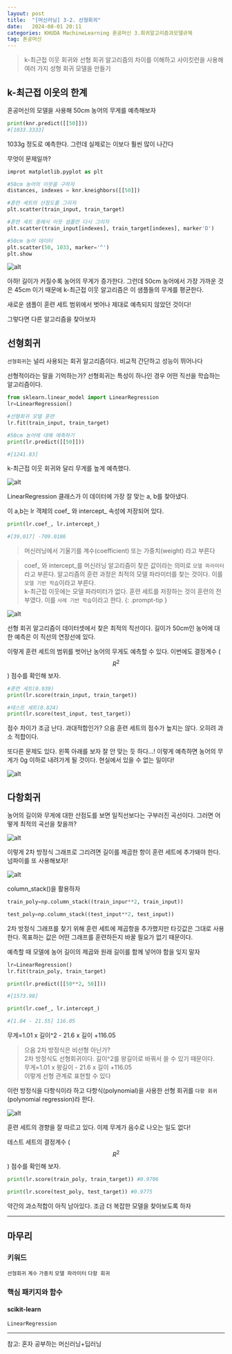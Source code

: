 ```yaml
---
layout: post
title:  "[머신러닝] 3-2. 선형회귀"
date:   2024-08-01 20:11
categories: KHUDA MachineLearning 혼공머신 3.회귀알고리즘과모델규제
tag: 혼공머신
---
```

>k-최근접 이웃 회귀와 선형 회귀 알고리즘의 차이를 이해하고 사이킷런을 사용해 여러 가지 성형 회귀 모델을 만들기

## k-최근접 이웃의 한계

혼공머신의 모델을 사용해 50cm 농어의 무게를 예측해보자

```python
print(knr.predict([[50]]))
#[1033.3333]
```

1033g 정도로 예측한다. 그런데 실제로는 이보다 훨씬 많이 나간다

무엇이 문제일까?

```python
improt matplotlib.pyplot as plt

#50cm 농어의 이웃을 구하자
distances, indexes = knr.kneighbors([[50]])

#훈련 세트의 산점도를 그리자
plt.scatter(train_input, train_target)

#훈련 세트 중에서 이웃 샘플만 다시 그리자
plt.scatter(train_input[indexes], train_target[indexes], marker'D')

#50cm 농어 데이터
plt.scatter(50, 1033, marker='^')
plt.show
```
![alt](/assets/img/3.2일너.png)

아하! 길이가 커질수록 농어의 무게가 증가한다. 그런데 50cm 농어에서 가장 가까운 것은 45cm 이기 때문에 k-최근접 이웃 알고리즘은 이 샘플들의 무게를 평균한다. 

새로운 샘플이 훈련 세트 범위에서 벗어나 제대로 예측되지 않았던 것이다!

그렇다면 다른 알고리즘을 찾아보자

## 선형회귀
`선형회귀`는 널리 사용되는 회귀 알고리즘이다. 비교적 간단하고 성능이 뛰어나다

선형적이라는 말을 기억하는가? 선형회귀는 특성이 하나인 경우 어떤 직선을 학습하는 알고리즘이다.

```python
from sklearn.linear_model import LinearRegression
lr=LinearRegression()

#선형회귀 모델 훈련
lr.fit(train_input, train_target)

#50cm 농어에 대해 예측하기
print(lr.predict([[50]]))

#[1241.83]
```


k-최근접 이웃 회귀와 달리 무게를 높게 예측했다. 

![alt](/assets/img/3.2.예측.png)

LinearRegression 클래스가 이 데이터에 가장 잘 맞는 a, b를 찾아냈다. 

이 a,b는 lr 객체의 coef_ 와 intercept_ 속성에 저장되어 있다.

```python
print(lr.coef_, lr.intercept_)

#[39,017] -709.0186
```

> 머신러닝에서 기울기를 계수(coefficient) 또는 가중치(weight) 라고 부른다



> coef_ 와 intercept_를 머신러닝 알고리즘이 찾은 값이라는 의미로 `모델 파라미터` 라고 부른다. 알고리즘의 훈련 과정은 최적의 모델 파라미터를 찾는 것이다. 이를 `모델 기반 학습`이라고 부른다.      
k-최근접 이웃에는 모델 파라미터가 없다. 훈련 세트를 저장하는 것이 훈련의 전부였다. 이를 `사례 기반 학습`이라고 한다.
{: .prompt-tip }

![alt](/assets/img/3.2.연장선.png)

선형 회귀 알고리즘이 데이터셋에서 찾은 최적의 직선이다. 길이가 50cm인 농어에 대한 예측은 이 직선의 연장선에 있다. 

이렇게 훈련 세트의 범위를 벗어난 농어의 무게도 예측할 수 있다. 이번에도 결정계수 ($$R^2$$) 점수를 확인해 보자. 

```python
#훈련 세트(0.939)
print(lr.score(train_input, train_target))

#테스트 세트(0.824)
print(lr.score(test_input, test_target))
```
점수 차이가 조금 난다. 과대적합인가? 으음 훈련 세트의 점수가 높지는 않다. 오히려 과소 적합이다. 

또다른 문제도 있다. 왼쪽 아래를 보자 잘 안 맞는 듯 하다...! 이렇게 예측하면 농어의 무게가 0g 이하로 내려가게 될 것이다. 현실에서 있을 수 없는 일이다!

![alt](/assets/img/3.2.연장선.png)


## 다항회귀

농어의 길이와 무게에 대한 산점도를 보면 일직선보다는 구부러진 곡선이다. 그러면 어떻게 최적의 곡선을 찾을까?

![alt](/assets/img/3.2다항회귀.png)

이렇게 2차 방정식 그래프로 그리려면 길이를 제곱한 항이 훈련 세트에 추가돼야 한다. 넘파이를 또 사용해보자!

![alt](/assets/img/3.2넘파이.png)

column_stack()을 활용하자

```python
train_poly=np.column_stack((train_inpur**2, train_input))

test_poly=np.column_stack((test_input**2, test_input))

```

2차 방정식 그래프를 찾기 위해 훈련 세트에 제곱항을 추가했지만 타깃값은 그대로 사용한다. 목표하는 값은 어떤 그래프를 훈련하든지 바꿀 필요가 없기 때문이다. 

예측할 때 모델에 농어 길이의 제곱와 원래 길이를 함께 넣어야 함을 잊지 말자

```python
lr=LinearRegression()
lr.fit(train_poly, train_target)

print(lr.predict([[50**2, 50]]))

#[1573.98]
```

```python
print(lr.coef_, lr.intercept_)

#[1.04 - 21.55] 116.05
```

무게=1.01 x 길이^2 - 21.6 x 길이 +116.05

> 으음 2차 방정식은 비선형 아닌가? <br>
> 2차 방정식도 선형회귀이다. 길이^2를 왕길이로 바꿔서 쓸 수 있기 때문이다. <br>
> 무게=1.01 x 왕길이 - 21.6 x 길이 +116.05 <br>이렇게 선형 관계로 표현할 수 있다

이런 방정식을 다항식이라 하고 
다항식(polynomial)을 사용한 선형 회귀를 `다항 회귀`(polynomial regression)라 한다. 

![alt](/assets/img/3.2다항회귀완료.png)

훈련 세트의 경향을 잘 따르고 있다. 
이제 무게가 음수로 나오는 일도 없다!

테스트 세트의 결정계수 ($$R^2$$) 점수를 확인해 보자. 

```python
print(lr.score(train_poly, train_target)) #0.9706

print(lr.score(test_poly, test_target)) #0.9775
```

약간의 과소적합이 아직 남아있다. 조금 더 복잡한 모델을 찾아보도록 하자

---
## 마무리
### 키워드
`선형회귀`
`계수`
`가중치`
`모델 파라미터`
`다항 회귀`

### 핵심 패키지와 함수
#### scikit-learn
`LinearRegression`


---
참고: 혼자 공부하는 머신러닝+딥러닝